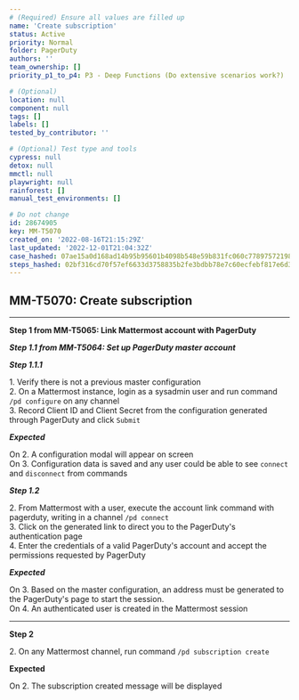 ```yaml
---
# (Required) Ensure all values are filled up
name: 'Create subscription'
status: Active
priority: Normal
folder: PagerDuty
authors: ''
team_ownership: []
priority_p1_to_p4: P3 - Deep Functions (Do extensive scenarios work?)

# (Optional)
location: null
component: null
tags: []
labels: []
tested_by_contributor: ''

# (Optional) Test type and tools
cypress: null
detox: null
mmctl: null
playwright: null
rainforest: []
manual_test_environments: []

# Do not change
id: 28674905
key: MM-T5070
created_on: '2022-08-16T21:15:29Z'
last_updated: '2022-12-01T21:04:32Z'
case_hashed: 07ae15a0d168ad14b95b95601b4098b548e59b831fc060c778975721985d493ef0af56080fe0670b6d866092da9c5a31
steps_hashed: 02bf316cd70f57ef6633d3758835b2fe3bdbb78e7c60ecfebf817e6d36af4444db8f40b23f6bb5eeb767a9d19e00a990
---
```


<!-- (Auto-generated) Based on frontmatter's "key" and "name" -->

## MM-T5070: Create subscription

---

**Step 1 from MM-T5065: Link Mattermost account with PagerDuty**

<!-- (Auto-generated) Note: Steps 1.1 to 1.2 should not be updated here. Instead, modify directly to the referenced MM-T5065 test case. -->

_**Step 1.1 from MM-T5064: Set up PagerDuty master account**_

<!-- (Auto-generated) Note: Step 1.1.1 should not be updated here. Instead, modify directly to the referenced MM-T5064 test case. -->

_**Step 1.1.1**_

1\. Verify there is not a previous master configuration\
2\. On a Mattermost instance, login as a sysadmin user and run command `/pd configure` on any channel\
3\. Record Client ID and Client Secret from the configuration generated through PagerDuty and click `Submit`

_**Expected**_

On 2. A configuration modal will appear on screen\
On 3. Configuration data is saved and any user could be able to see `connect` and `disconnect` from commands

_**Step 1.2**_

2\. From Mattermost with a user, execute the account link command with pagerduty, writing in a channel `/pd connect`\
3\. Click on the generated link to direct you to the PagerDuty's authentication page\
4\. Enter the credentials of a valid PagerDuty's account and accept the permissions requested by PagerDuty

_**Expected**_

On 3. Based on the master configuration, an address must be generated to the PagerDuty's page to start the session.\
On 4. An authenticated user is created in the Mattermost session

---

**Step 2**

2\. On any Mattermost channel, run command `/pd subscription create`

**Expected**

On 2. The subscription created message will be displayed
